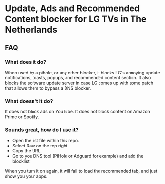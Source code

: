 # Update, Ads and Recommended Content blocker for LG TVs in The Netherlands

## FAQ

### What does it do?

When used by a pihole, or any other blocker, it blocks LG's annoying update notifications, toasts, popups, and recommended content section.
It also blocks the software update server in case LG comes up with some patch that allows them to bypass a DNS blocker.

### What doesn't it do?

It does not block ads on YouTube. It does not block content on Amazon Prime or Spotify.

### Sounds great, how do I use it?

- Open the list file within this repo.
- Select Raw on the top right.
- Copy the URL.
- Go to you DNS tool (PiHole or Adguard for example) and add the blocklist

When you turn it on again, it will fail to load the recommended tab, and just show you your apps.
